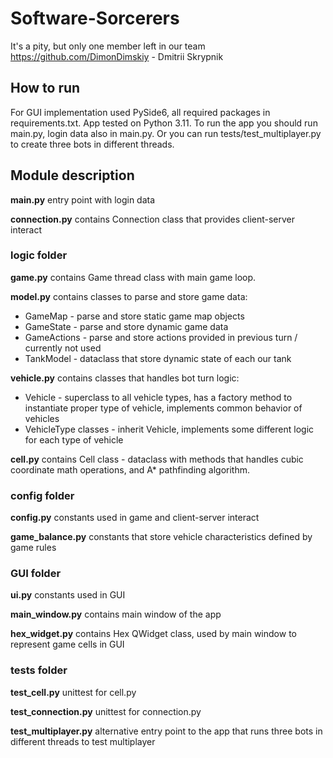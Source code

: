 # Software-Sorcerers
It's a pity, but only one member left in our team
https://github.com/DimonDimskiy - Dmitrii Skrypnik

## How to run
For GUI implementation used PySide6, all required packages in requirements.txt. App  tested on Python 3.11.
To run the app you should run main.py, login data also in main.py.
Or you can run tests/test_multiplayer.py to create three bots in different threads.

## Module description
**main.py** entry point with login data

**connection.py** contains Connection class that provides client-server interact

### logic folder
**game.py** contains Game thread class with main game loop.

**model.py** contains classes to parse and store game data:
- GameMap - parse and store static game map objects
- GameState - parse and store dynamic game data
- GameActions - parse and store actions provided in previous turn / currently not used
- TankModel - dataclass that store dynamic state of each our tank

**vehicle.py** contains classes that handles bot turn logic:
- Vehicle  - superclass to all vehicle types, has a factory method to instantiate proper type of vehicle, implements common behavior of vehicles
- VehicleType classes - inherit Vehicle, implements some different logic for each type of vehicle

**cell.py** contains Cell class - dataclass with methods that handles cubic coordinate math operations, and A* pathfinding algorithm.

### config folder
**config.py** constants used in game and client-server interact

**game_balance.py** constants that store vehicle characteristics defined by game rules

### GUI folder
**ui.py** constants used in GUI

**main_window.py** contains main window of the app 

**hex_widget.py** contains Hex QWidget class, used by main window to represent game cells in GUI

### tests folder
**test_cell.py** unittest for cell.py

**test_connection.py** unittest for connection.py

**test_multiplayer.py** alternative entry point to the app that runs three bots in different threads to test multiplayer

